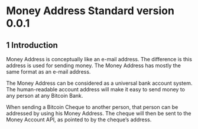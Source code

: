 # Money Address Standard version 0.0.1


## 1 Introduction
Money Address is conceptually like an e-mail address. The difference is this address is used for sending money. The Money Address has mostly the same format as an e-mail address.

The Money Address can be considered as a universal bank account system. The human-readable account address will make it easy to send money to any person at any Bitcoin Bank.

When sending a Bitcoin Cheque to another person, that person can be addressed by using his Money Address. The cheque will then be sent to the Money Account API, as pointed to by the cheque’s address.
